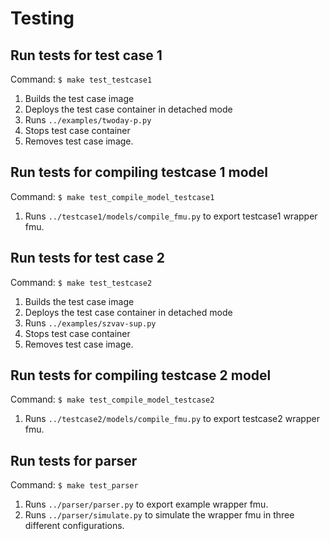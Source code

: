 # Testing

## Run tests for test case 1
Command: ``$ make test_testcase1``
1) Builds the test case image
2) Deploys the test case container in detached mode
3) Runs ``../examples/twoday-p.py``
4) Stops test case container
5) Removes test case image.

## Run tests for compiling testcase 1 model
Command: ``$ make test_compile_model_testcase1``
1) Runs ``../testcase1/models/compile_fmu.py`` to export testcase1 wrapper fmu.

## Run tests for test case 2
Command: ``$ make test_testcase2``
1) Builds the test case image
2) Deploys the test case container in detached mode
3) Runs ``../examples/szvav-sup.py``
4) Stops test case container
5) Removes test case image.

## Run tests for compiling testcase 2 model
Command: ``$ make test_compile_model_testcase2``
1) Runs ``../testcase2/models/compile_fmu.py`` to export testcase2 wrapper fmu.

## Run tests for parser
Command: ``$ make test_parser``
1) Runs ``../parser/parser.py`` to export example wrapper fmu.
2) Runs ``../parser/simulate.py`` to simulate the wrapper fmu in three different configurations.
